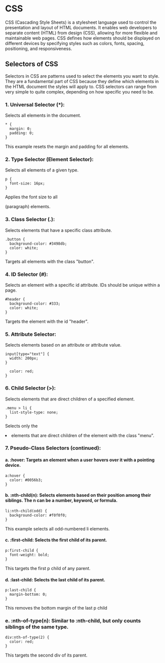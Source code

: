 # CSS

CSS (Cascading Style Sheets) is a stylesheet language used to control the presentation and layout of HTML documents. It enables web developers to separate content (HTML) from design (CSS), allowing for more flexible and maintainable web pages. CSS defines how elements should be displayed on different devices by specifying styles such as colors, fonts, spacing, positioning, and responsiveness. 

## Selectors of CSS

Selectors in CSS are patterns used to select the elements you want to style. They are a fundamental part of CSS because they define which elements in the HTML document the styles will apply to. CSS selectors can range from very simple to quite complex, depending on how specific you need to be.

### 1. Universal Selector (*):
Selects all elements in the document.
```Example
* {
  margin: 0;
  padding: 0;
}
```
This example resets the margin and padding for all elements.

### 2. Type Selector (Element Selector):

Selects all elements of a given type.
```Example:
p {
  font-size: 16px;
}
```
Applies the font size to all <p> (paragraph) elements.

### 3. Class Selector (.):

Selects elements that have a specific class attribute.
```Example:
.button {
  background-color: #3498db;
  color: white;
}
```
Targets all elements with the class "button".

### 4. ID Selector (#):

Selects an element with a specific id attribute. IDs should be unique within a page.
```Example:
#header {
  background-color: #333;
  color: white;
}
```
Targets the element with the id "header".

### 5. Attribute Selector:

Selects elements based on an attribute or attribute value.
```Examples:
input[type="text"] {
  width: 200px;
}
```

```a[target="_blank"] {
  color: red;
}
```

### 6. Child Selector (>):

Selects elements that are direct children of a specified element.
```Example:
.menu > li {
  list-style-type: none;
}
```
Selects only the <li> elements that are direct children of the element with the class "menu".

### 7. Pseudo-Class Selectors (continued):
#### a. :hover: Targets an element when a user hovers over it with a pointing device.
```
a:hover {
  color: #0056b3;
}
```
#### b. :nth-child(n): Selects elements based on their position among their siblings. The n can be a number, keyword, or formula.
```
li:nth-child(odd) {
  background-color: #f0f0f0;
}
```
This example selects all odd-numbered li elements.

#### c. :first-child: Selects the first child of its parent.
```
p:first-child {
  font-weight: bold;
}
```
This targets the first p child of any parent.

#### d. :last-child: Selects the last child of its parent.
```
p:last-child {
  margin-bottom: 0;
}
```
This removes the bottom margin of the last p child

### e. :nth-of-type(n): Similar to :nth-child, but only counts siblings of the same type.
```
div:nth-of-type(2) {
  color: red;
}
```
This targets the second div of its parent.
















